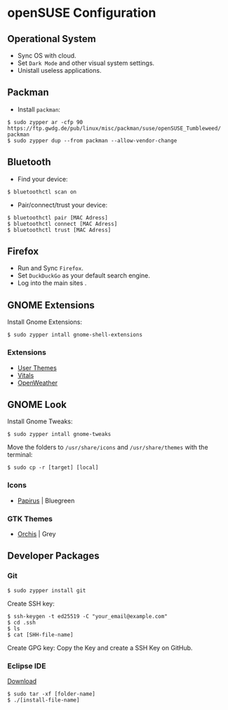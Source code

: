 # openSUSE Configuration

## Operational System
- Sync OS with cloud.
- Set `Dark Mode` and other visual system settings.
- Unistall useless applications.

## Packman
- Install `packman`:

```
$ sudo zypper ar -cfp 90 https://ftp.gwdg.de/pub/linux/misc/packman/suse/openSUSE_Tumbleweed/ packman
$ sudo zypper dup --from packman --allow-vendor-change
```

## Bluetooth
- Find your device:
```
$ bluetoothctl scan on
```
- Pair/connect/trust your device:
```
$ bluetoothctl pair [MAC Adress]
$ bluetoothctl connect [MAC Adress]
$ bluetoothctl trust [MAC Adress]
```

## Firefox
- Run and Sync `Firefox`.
- Set `DuckDuckGo` as your default search engine.
- Log into the main sites .

## GNOME Extensions
Install Gnome Extensions:
```
$ sudo zypper intall gnome-shell-extensions
```

### Extensions
- [User Themes](https://extensions.gnome.org/extension/19/user-themes/)
- [Vitals](https://extensions.gnome.org/extension/1460/vitals/)
- [OpenWeather](https://extensions.gnome.org/extension/750/openweather/)

## GNOME Look
Install Gnome Tweaks:
```
$ sudo zypper intall gnome-tweaks
```

Move the folders to `/usr/share/icons` and `/usr/share/themes` with the terminal:
```
$ sudo cp -r [target] [local]
```

### Icons
- [Papirus](https://www.gnome-look.org/p/1166289) | Bluegreen
### GTK Themes
- [Orchis](https://www.gnome-look.org/p/1357889) | Grey

## Developer Packages
### Git
```
$ sudo zypper install git
```
Create SSH key:
```
$ ssh-keygen -t ed25519 -C "your_email@example.com"
$ cd .ssh
$ ls
$ cat [SHH-file-name]
```
Create GPG key:
Copy the Key and create a SSH Key on GitHub.

### Eclipse IDE

[Download](https://eclipseide.org/)
```
$ sudo tar -xf [folder-name]
$ ./[install-file-name]
```
